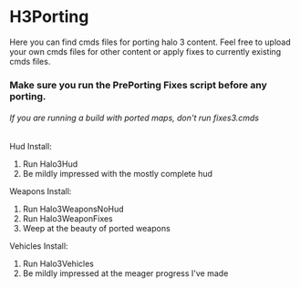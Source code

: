 # H3Porting
Here you can find cmds files for porting halo 3 content. Feel free to upload your own cmds files for other content or apply fixes to currently existing cmds files.

### Make sure you run the PrePorting Fixes script before any porting.
###### If you are running a build with ported maps, don't run fixes3.cmds

Hud Install:
1. Run Halo3Hud
2. Be mildly impressed with the mostly complete hud

Weapons Install:
1. Run Halo3WeaponsNoHud
2. Run Halo3WeaponFixes
3. Weep at the beauty of ported weapons

Vehicles Install:
1. Run Halo3Vehicles
2. Be mildly impressed at the meager progress I've made
